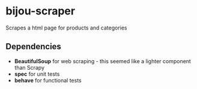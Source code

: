 # bijou-scraper

Scrapes a html page for products and categories

## Dependencies

* **BeautifulSoup** for web scraping - this seemed like a lighter component than Scrapy
* **spec** for unit tests
* **behave** for functional tests
